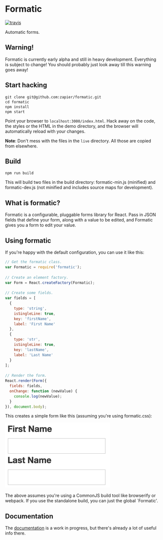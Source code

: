 # Formatic

[![travis](https://travis-ci.org/zapier/formatic.svg?branch=master)](https://travis-ci.org/zapier/formatic)

Automatic forms.

## Warning!

Formatic is currently early alpha and still in heavy development. Everything is
subject to change! You should probably just look away till this warning goes
away!

## Start hacking

```
git clone git@github.com:zapier/formatic.git
cd formatic
npm install
npm start
```

Point your browser to `localhost:3000/index.html`. Hack away on the code, the
styles or the HTML in the demo directory, and the browser will automatically
reload with your changes.

__Note__: Don't mess with the files in the `live` directory. All those are copied
from elsewhere.

## Build

```
npm run build
```

This will build two files in the build directory: formatic-min.js (minified)
and formatic-dev.js (not minified and includes source maps for development).

## What is formatic?

Formatic is a configurable, pluggable forms library for React. Pass in JSON
fields that define your form, along with a value to be edited, and Formatic
gives you a form to edit your value.

## Using formatic

If you're happy with the default configuration, you can use it like this:

```js
// Get the formatic class.
var Formatic = require('formatic');

// Create an element factory.
var Form = React.createFactory(Formatic);

// Create some fields.
var fields = [
  {
    type: 'string',
    isSingleLine: true,
    key: 'firstName',
    label: 'First Name'
  },
  {
    type: 'str',
    isSingleLine: true,
    key: 'lastName',
    label: 'Last Name'
  }
];

// Render the form.
React.render(Form({
  fields: fields,
  onChange: function (newValue) {
    console.log(newValue);
  }
}), document.body);
```

This creates a simple form like this (assuming you're using formatic.css):

![simple-form](docs/assets/images/simple-form.png)

The above assumes you're using a CommonJS build tool like browserify or webpack.
If you use the standalone build, you can just the global `Formatic'.

## Documentation

The [documentation](http://zapier.github.io/formatic/) is a work in progress,
but there's already a lot of useful info there.
